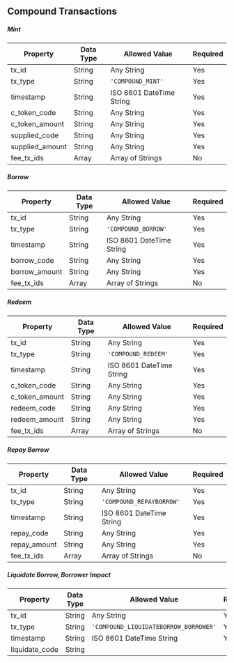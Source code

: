 ## Compound Transactions


##### Mint

Property | Data Type | Allowed Value | Required
------------ | ------------- | ------------- | -------------
tx_id | String | Any String | Yes
tx_type | String | `'COMPOUND_MINT'` | Yes
timestamp | String | ISO 8601 DateTime String | Yes
c_token_code | String | Any String | Yes
c_token_amount | String | Any String | Yes
supplied_code | String | Any String | Yes
supplied_amount | String | Any String | Yes
fee_tx_ids | Array | Array of Strings | No

##### Borrow

Property | Data Type | Allowed Value | Required
------------ | ------------- | ------------- | -------------
tx_id | String | Any String | Yes
tx_type | String | `'COMPOUND_BORROW'` | Yes
timestamp | String | ISO 8601 DateTime String | Yes
borrow_code | String | Any String | Yes
borrow_amount | String | Any String | Yes
fee_tx_ids | Array | Array of Strings | No

##### Redeem

Property | Data Type | Allowed Value | Required
------------ | ------------- | ------------- | -------------
tx_id | String | Any String | Yes
tx_type | String | `'COMPOUND_REDEEM'` | Yes
timestamp | String | ISO 8601 DateTime String | Yes
c_token_code | String | Any String | Yes
c_token_amount | String | Any String | Yes
redeem_code | String | Any String | Yes
redeem_amount | String | Any String | Yes
fee_tx_ids | Array | Array of Strings | No

##### Repay Borrow

Property | Data Type | Allowed Value | Required
------------ | ------------- | ------------- | -------------
tx_id | String | Any String | Yes
tx_type | String | `'COMPOUND_REPAYBORROW'` | Yes
timestamp | String | ISO 8601 DateTime String | Yes
repay_code | String | Any String | Yes
repay_amount | String | Any String | Yes
fee_tx_ids | Array | Array of Strings | No

##### Liquidate Borrow, Borrower Impact

Property | Data Type | Allowed Value | Required
------------ | ------------- | ------------- | -------------
tx_id | String | Any String | Yes
tx_type | String | `'COMPOUND_LIQUIDATEBORROW_BORROWER'` | Yes
timestamp | String | ISO 8601 DateTime String | Yes
liquidate_code | String 